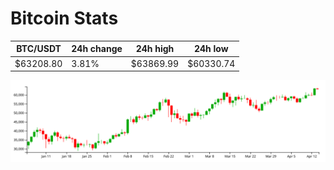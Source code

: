 # Bitcoin Stats

BTC/USDT|24h change|24h high|24h low|
|---|---|---|---|
|$63208.80|3.81%|$63869.99|$60330.74|

<img src="./chart.svg">
